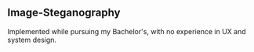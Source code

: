## Image-Steganography
Implemented while pursuing my Bachelor's, with no experience in UX and system design.
